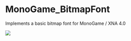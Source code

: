 # MonoGame_BitmapFont
Implements a basic bitmap font for MonoGame / XNA 4.0

![](https://user-images.githubusercontent.com/1466920/57134703-3ce33500-6da7-11e9-9121-fa733cc4c889.png)
